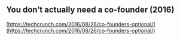 ## You don’t actually need a co-founder (2016)
  
  [https://techcrunch.com/2016/08/26/co-founders-optional/](https://techcrunch.com/2016/08/26/co-founders-optional/)
